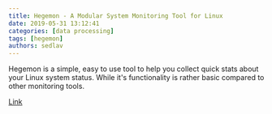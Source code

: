 ```yaml
---
title: Hegemon - A Modular System Monitoring Tool for Linux
date: 2019-05-31 13:12:41
categories: [data processing]
tags: [hegemon]
authors: sedlav
---
```


Hegemon is a simple, easy to use tool to help you collect quick stats about your Linux system status. While it's functionality is rather basic compared to other monitoring tools.

[Link](https://www.tecmint.com/hegemon-system-monitoring-tool-for-linux/)
